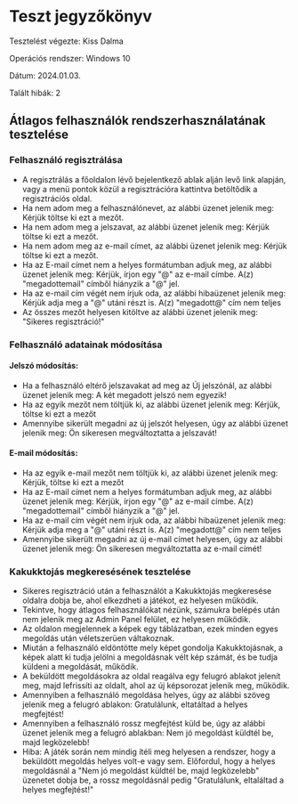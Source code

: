 # Teszt jegyzőkönyv

Tesztelést végezte: Kiss Dalma

Operációs rendszer: Windows 10

Dátum: 2024.01.03.

Talált hibák: 2

## Átlagos felhasználók rendszerhasználatának tesztelése

### Felhasználó regisztrálása
- A regisztrálás a főoldalon lévő bejelentkező ablak alján levő link alapján, vagy a menü pontok közül a regisztrációra kattintva betöltődik a regisztrációs oldal.
- Ha nem adom meg a felhasználónevet, az alábbi üzenet jelenik meg: Kérjük töltse ki ezt a mezőt.
- Ha nem adom meg a jelszavat, az alábbi üzenet jelenik meg: Kérjük töltse ki ezt a mezőt.
- Ha nem adom meg az e-mail címet, az alábbi üzenet jelenik meg: Kérjük töltse ki ezt a mezőt.
- Ha az E-mail címet nem a helyes formátumban adjuk meg, az alábbi üzenet jelenik meg: Kérjük, írjon egy "@" az e-mail címbe. A(z) "megadottemail" címből hiányzik a "@" jel.
- Ha az e-mail cím végét nem írjuk oda, az alábbi hibaüzenet jelenik meg: Kérjük adja meg a "@" utáni részt is. A(z) "megadott@" cím nem teljes
- Az összes mezőt helyesen kitöltve az alábbi üzenet jelenik meg: "Sikeres regisztráció!"

### Felhasználó adatainak módosítása
#### Jelszó módosítás:
- Ha a felhasználó eltérő jelszavakat ad meg az Új jelszónál, az alábbi üzenet jelenik meg: A két megadott jelszó nem egyezik!
- Ha az egyik mezőt nem töltjük ki, az alábbi üzenet jelenik meg: Kérjük, töltse ki ezt a mezőt
- Amennyibe sikerült megadni az új jelszót helyesen, úgy az alábbi üzenet jelenik meg: Ön sikeresen megváltoztatta a jelszavát!

#### E-mail módosítás:
- Ha az egyik e-mail mezőt nem töltjük ki, az alábbi üzenet jelenik meg: Kérjük, töltse ki ezt a mezőt
- Ha az E-mail címet nem a helyes formátumban adjuk meg, az alábbi üzenet jelenik meg: Kérjük, írjon egy "@" az e-mail címbe. A(z) "megadottemail" címből hiányzik a "@" jel.
- Ha az e-mail cím végét nem írjuk oda, az alábbi hibaüzenet jelenik meg: Kérjük adja meg a "@" utáni részt is. A(z) "megadott@" cím nem teljes
- Amennyibe sikerült megadni az új e-mail címet helyesen, úgy az alábbi üzenet jelenik meg: Ön sikeresen megváltoztatta az e-mail címét!

### Kakukktojás megkeresésének tesztelése
- Sikeres regisztráció után a felhasználót a Kakukktojás megkeresése oldalra dobja be, ahol elkezdheti a játékot, ez helyesen működik.
- Tekintve, hogy átlagos felhasználókat nézünk, számukra belépés után nem jelenik meg az Admin Panel felület, ez helyesen működik.
- Az oldalon megjelennek a képek egy táblázatban, ezek minden egyes megoldás után véletszerüen váltakoznak.
- Miután a felhasználó eldöntötte mely képet gondolja Kakukktojásnak, a képek alatt ki tudja jelölni a megoldásnak vélt kép számát, és be tudja küldeni a megoldását, működik.
- A beküldött megoldásokra az oldal reagálva egy felugró ablakot jelenít meg, majd lefrissíti az oldalt, ahol az új képsorozat jelenik meg, működik.
- Amennyiben a felhasználó megoldása helyes, úgy az alábbi szöveg jelenik meg a felugró ablakon: Gratulálunk, eltatáltad a helyes megfejtést!
- Amennyiben a felhasználó rossz megfejtést küld be, úgy az alábbi üzenet jelenik meg a felugró ablakban: Nem jó megoldást küldtél be, majd legközelebb!
- Hiba: A játék során nem mindig ítéli meg helyesen a rendszer, hogy a beküldött megoldás helyes volt-e vagy sem. Előfordul, hogy a helyes megoldásnál a "Nem jó megoldást küldtél be, majd legközelebb" üzenetet dobja be, a rossz megoldásnál pedig "Gratulálunk, eltaláltad a helyes megfejtést!"